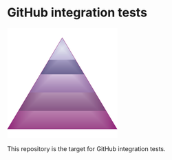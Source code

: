 # GitHub integration tests

![alt text](./docs/resources/test-pyramid-256x256.png "Test Pyramid")

This repository is the target for GitHub integration tests.
